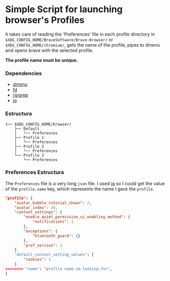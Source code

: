 # Simple Script for launching browser's Profiles

It takes care of reading the 'Preferences' file in each profile directory in `$XDG_CONFIG_HOME/BraveSoftware/Brave-Browser/` or `$XDG_CONFIG_HOME/chromium/`, gets the name of the profile, pipes to dmenu and opens brave with the selected profile.

__The profile name must be unique.__

### Dependencies

- [dmenu](https://tools.suckless.org/dmenu/)
- [fd](https://github.com/sharkdp/fd)
- [ripgrep](https://github.com/BurntSushi/ripgrep)
- [jq](https://github.com/stedolan/jq)

### Estructura

```
├── $XDG_CONFIG_HOME/browser/
    ├── Default
    │   └── Preferences
    ├── Profile 1
    │   └── Preferences
    ├── Profile 2
    │   └── Preferences
    └── Profile 3
        └── Preferences
```


### Preferences Estructura

The `Preferences` file is a very long `json` file. I used [jq](https://github.com/stedolan/jq) so I could get the value of the `profile.name` key, which represents the name I gave the `profile`.

```json
"profile": {
    "avatar_bubble_tutorial_shown": 2,
    "avatar_index": 26,
    "content_settings": {
        "enable_quiet_permission_ui_enabling_method": {
            "notifications": 1
        },
        "exceptions": {
            "bluetooth_guard": {}
        },
        "pref_version": 1
    }
    "default_content_setting_values": {
        "cookies": 1
    }
=======> "name": "profile-name-im-looking-for",
}
```

